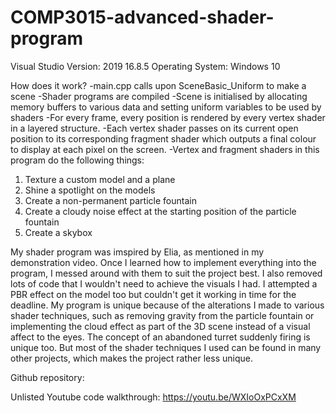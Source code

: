 # COMP3015-advanced-shader-program

Visual Studio Version: 2019 16.8.5
Operating System:      Windows 10

How does it work?
-main.cpp calls upon SceneBasic_Uniform to make a scene
-Shader programs are compiled
-Scene is initialised by allocating memory buffers to various data and setting uniform variables to be used by shaders
-For every frame, every position is rendered by every vertex shader in a layered structure.
-Each vertex shader passes on its current open position to its corresponding fragment shader which outputs a final colour to display at each pixel on the screen.
-Vertex and fragment shaders in this program do the following things:
1. Texture a custom model and a plane
2. Shine a spotlight on the models
3. Create a non-permanent particle fountain
4. Create a cloudy noise effect at the starting position of the particle fountain
5. Create a skybox

My shader program was imspired by Elia, as mentioned in my demonstration video. Once I learned how to implement everything into the program, I messed around with them to suit the project best. I also removed lots of code that I wouldn't need to achieve the visuals I had.
I attempted a PBR effect on the model too but couldn't get it working in time for the deadline.
My program is unique because of the alterations I made to various shader techniques, such as removing gravity from the particle fountain or implementing the cloud effect as part of the 3D scene instead of a visual affect to the eyes. The concept of an abandoned turret suddenly firing is unique too. But most of the shader techniques I used can be found in many other projects, which makes the project rather less unique.

Github repository:

Unlisted Youtube code walkthrough: https://youtu.be/WXIoOxPCxXM
